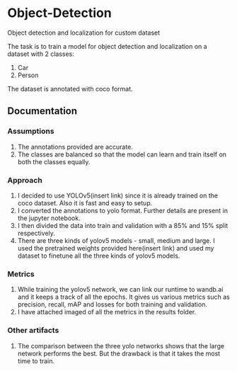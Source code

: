 # Object-Detection
Object detection and localization for custom dataset

The task is to train a model for object detection and localization on a dataset with 2 classes: 
  1. Car
  2. Person

The dataset is annotated with coco format. 

## Documentation

### Assumptions
1. The annotations provided are accurate. 
2. The classes are balanced so that the model can learn and train itself on both the classes equally. 


### Approach
1. I decided to use YOLOv5(insert link) since it is already trained on the coco dataset. Also it is fast and easy to setup.
2. I converted the annotations to yolo format. Further details are present in the jupyter notebook.
3. I then divided the data into train and validation with a 85% and 15% split respectively.
4. There are three kinds of yolov5 models - small, medium and large. I used the pretrained weights provided here(insert link) and used my dataset to finetune all the three kinds of yolov5 models.


### Metrics
1. While training the yolov5 network, we can link our runtime to wandb.ai and it keeps a track of all the epochs. It gives us various metrics such as precision, recall, mAP and losses for both training and validation.
2. I have attached imaged of all the metrics in the results folder. 

### Other artifacts
1. The comparison between the three yolo networks shows that the large network performs the best. But the drawback is that it takes the most time to train. 


